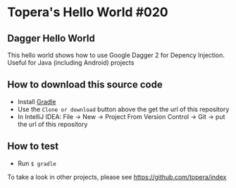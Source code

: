 # Topera's Hello World #020
## Dagger Hello World
This hello world shows how to use Google Dagger 2 for Depency Injection. Useful for Java (including Android) projects

## How to download this source code
* Install [Gradle](https://gradle.org/install)
* Use the `Clone or download` button above the get the url of this repository
* In IntelliJ IDEA: File → New → Project From Version Control → Git → put the url of this repository

## How to test
* Run `$ gradle`

To take a look in other projects, please see https://github.com/topera/index



